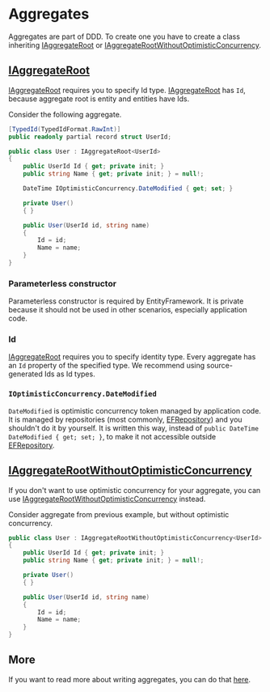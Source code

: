 # Aggregates

Aggregates are part of DDD. To create one you have to create a class inheriting [IAggregateRoot] or [IAggregateRootWithoutOptimisticConcurrency].

## [IAggregateRoot]

[IAggregateRoot] requires you to specify Id type. [IAggregateRoot] has `Id`, because aggregate root is entity and entities have Ids.

Consider the following aggregate.

```csharp
[TypedId(TypedIdFormat.RawInt)]
public readonly partial record struct UserId;

public class User : IAggregateRoot<UserId>
{
    public UserId Id { get; private init; }
    public string Name { get; private init; } = null!;

    DateTime IOptimisticConcurrency.DateModified { get; set; }

    private User()
    { }

    public User(UserId id, string name)
    {
        Id = id;
        Name = name;
    }
}
```

### Parameterless constructor

Parameterless constructor is required by EntityFramework. It is private because it should not be used in other scenarios, especially application code.

### Id

[IAggregateRoot] requires you to specify identity type. Every aggregate has an `Id` property of the specified type. We recommend using source-generated Ids as Id types.

### `IOptimisticConcurrency.DateModified`

`DateModified` is optimistic concurrency token managed by application code. It is managed by repositories (most commonly, [EFRepository]) and you shouldn't do it by yourself. It is written this way, instead of `public DateTime DateModified { get; set; }`, to make it not accessible outside [EFRepository].

## [IAggregateRootWithoutOptimisticConcurrency]

If you don't want to use optimistic concurrency for your aggregate, you can use [IAggregateRootWithoutOptimisticConcurrency] instead.

Consider aggregate from previous example, but without optimistic concurrency.

```csharp
public class User : IAggregateRootWithoutOptimisticConcurrency<UserId>
{
    public UserId Id { get; private init; }
    public string Name { get; private init; } = null!;

    private User()
    { }

    public User(UserId id, string name)
    {
        Id = id;
        Name = name;
    }
}
```

## More

If you want to read more about writing aggregates, you can do that [here](../guides/basic/creating_an_aggregate.md).

[IAggregateRoot]: https://github.com/leancodepl/corelibrary/blob/v8.0-preview/src/Domain/LeanCode.DomainModels/Model/IAggregateRoot.cs
[IAggregateRootWithoutOptimisticConcurrency]: https://github.com/leancodepl/corelibrary/blob/v8.0-preview/src/Domain/LeanCode.DomainModels/Model/IAggregateRoot.cs
[EFRepository]: https://github.com/leancodepl/corelibrary/blob/v8.0-preview/src/Domain/LeanCode.DomainModels.EF/EFRepository.cs
